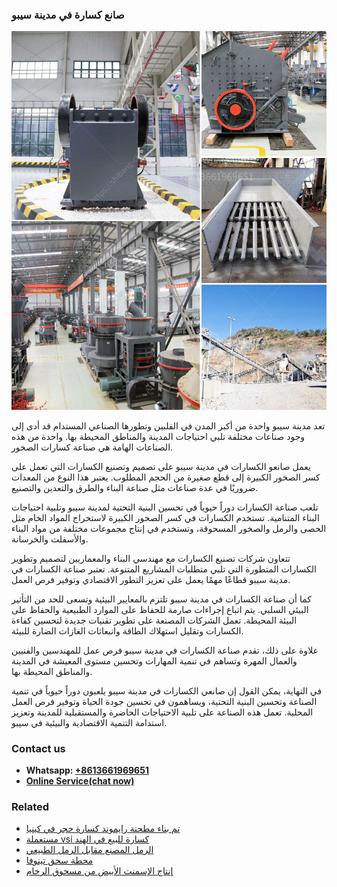 <h3>صانع كسارة في مدينة سيبو</h3><img src='1701852415.jpg' alt=''><p>تعد مدينة سيبو واحدة من أكبر المدن في الفلبين وتطورها الصناعي المستدام قد أدى إلى وجود صناعات مختلفة تلبي احتياجات المدينة والمناطق المحيطة بها. واحدة من هذه الصناعات الهامة هي صناعة كسارات الصخور.</p><p>يعمل صانعو الكسارات في مدينة سيبو على تصميم وتصنيع الكسارات التي تعمل على كسر الصخور الكبيرة إلى قطع صغيرة من الحجم المطلوب. يعتبر هذا النوع من المعدات ضروريًا في عدة صناعات مثل صناعة البناء والطرق والتعدين والتصنيع.</p><p>تلعب صناعة الكسارات دوراً حيوياً في تحسين البنية التحتية لمدينة سيبو وتلبية احتياجات البناء المتنامية. تستخدم الكسارات في كسر الصخور الكبيرة لاستخراج المواد الخام مثل الحصى والرمل والصخور المسحوقة، وتستخدم في إنتاج مجموعات مختلفة من مواد البناء والأسفلت والخرسانة.</p><p>تتعاون شركات تصنيع الكسارات مع مهندسي البناء والمعماريين لتصميم وتطوير الكسارات المتطورة التي تلبي متطلبات المشاريع المتنوعة. تعتبر صناعة الكسارات في مدينة سيبو قطاعًا مهمًا يعمل على تعزيز التطور الاقتصادي وتوفير فرص العمل.</p><p>كما أن صناعة الكسارات في مدينة سيبو تلتزم بالمعايير البيئية وتسعى للحد من التأثير البيئي السلبي. يتم اتباع إجراءات صارمة للحفاظ على الموارد الطبيعية والحفاظ على البيئة المحيطة. تعمل الشركات المصنعة على تطوير تقنيات جديدة لتحسين كفاءة الكسارات وتقليل استهلاك الطاقة وانبعاثات الغازات الضارة للبيئة.</p><p>علاوة على ذلك، تقدم صناعة الكسارات في مدينة سيبو فرص عمل للمهندسين والفنيين والعمال المهرة وتساهم في تنمية المهارات وتحسين مستوى المعيشة في المدينة والمناطق المحيطة بها.</p><p>في النهاية، يمكن القول إن صانعي الكسارات في مدينة سيبو يلعبون دوراً حيوياً في تنمية الصناعة وتحسين البنية التحتية، ويساهمون في تحسين جودة الحياة وتوفير فرص العمل المحلية. تعمل هذه الصناعة على تلبية الاحتياجات الحاضرة والمستقبلية للمدينة وتعزيز استدامة التنمية الاقتصادية والبيئية في سيبو.</p><h3>Contact us</h3><ul><li><strong>Whatsapp:&nbsp;<a href="https://wa.me/8613661969651">+8613661969651</a></strong></li><li><a href="https://swt.shibang-china.com/?git&amp;zhl&amp;صانع كسارة في مدينة سيبو"><strong>Online Service(chat now)</strong></a></li></ul><h3>Related</h3><ul><li><a href='تم بناء مطحنة رايموند كسارة حجر في كينيا.md'>تم بناء مطحنة رايموند كسارة حجر في كينيا</a></li><li><a href='مستعملة vsi كسارة للبيع في الهند.md'>مستعملة vsi كسارة للبيع في الهند</a></li><li><a href='الرمل المصنع مقابل الرمل الطبيعي.md'>الرمل المصنع مقابل الرمل الطبيعي</a></li><li><a href='محطة سحق تينوفا.md'>محطة سحق تينوفا</a></li><li><a href='إنتاج الإسمنت الأبيض من مسحوق الرخام.md'>إنتاج الإسمنت الأبيض من مسحوق الرخام</a></li></ul>